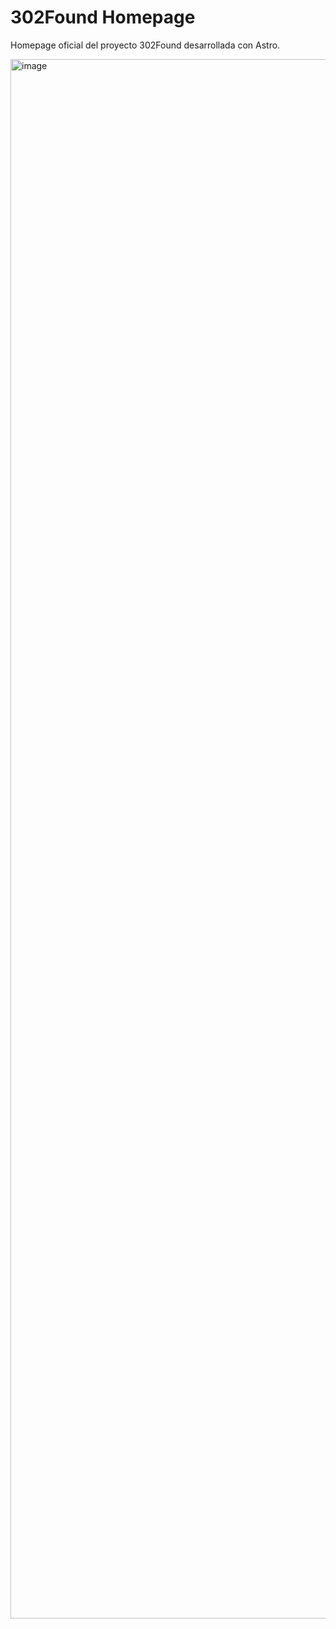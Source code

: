 # 302Found Homepage

Homepage oficial del proyecto 302Found desarrollada con Astro.

<img width="3446" height="2495" alt="image" src="https://github.com/user-attachments/assets/e226f114-c5d1-4884-8b95-0eac9fd5e380" />
